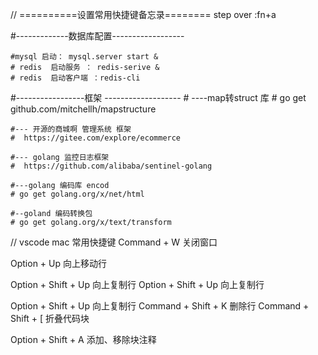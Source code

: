 <!--
 * @Author: your name
 * @Date: 2021-03-08 13:06:11
 * @LastEditTime: 2021-03-08 15:42:06
 * @LastEditors: your name
 * @Description: In User Settings Edit
 * @FilePath: /Goland/memoBook.md
-->
// ==========设置常用快捷键备忘录========
step over :fn+a


#-------------数据库配置------------------

    #mysql 启动： mysql.server start &
    # redis  启动服务 ： redis-serive &
    # redis  启动客户端 ：redis-cli

#-----------------框架 -------------------
    # ----map转struct 库
    # go get github.com/mitchellh/mapstructure

    #--- 开源的商城啊 管理系统 框架
    #  https://gitee.com/explore/ecommerce

    #--- golang 监控日志框架
    #  https://github.com/alibaba/sentinel-golang

    #---golang 编码库 encod
    # go get golang.org/x/net/html

    #--goland 编码转换包
    # go get golang.org/x/text/transform


// vscode mac 常用快捷键
Command + W 关闭窗口

Option + Up 向上移动行

Option + Shift + Up 向上复制行
Option + Shift + Up 向上复制行

Option + Shift + Up 向上复制行
Command + Shift + K 删除行
Command + Shift + [ 折叠代码块

Option + Shift + A 添加、移除块注释





















